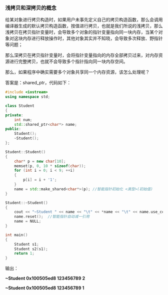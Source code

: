 ### 浅拷贝和深拷贝的概念

给某对象进行拷贝构造时，如果用户未事先定义自己的拷贝构造函数，那么会调用编译器生成的默认拷贝构造函数，按值进行拷贝，也就是我们所说的浅拷贝，那么浅拷贝在拷贝指针变量时，会导致多个对象的指针变量指向同一块内存，当某个对象对这块内存进行释放操作时，其他对象其实并不知晓，会导致多次释放、野指针等问题；

那么深拷贝在拷贝指针变量时，会将指针变量指向的内存全部拷贝过来，对内存资源进行完整拷贝，也就不会导致多个指针指向同一块内存空间。

那么，如果程序中确实需要多个对象共享同一个内存资源，该怎么处理呢？

答案是：shared_ptr，代码如下：

```c++
#include <iostream>
using namespace std;

class Student
{
private:
    int num;
    std::shared_ptr<char*> name;
public:
    Student();
    ~Student();
};

Student::Student()
{
    char* p = new char[10];
    memset(p, 0, 10 * sizeof(char));
    for (int i = 0; i < 9; ++i)
    {
        p[i] = i + '1';
    }
    name = std::make_shared<char*>(p); //智能指针初始化 <类型>(初始值)
}

Student::~Student()
{
    cout << "~Student " << name << "\t" << *name << "\t" << name.use_count() << endl;
    name.reset();  //智能指针自动减一引用
    name = NULL;
}

int main()
{
    Student s1;
    Student s2(s1);
    return 1;
}
```

输出：

**~Student 0x100505ed8	123456789	2**

**~Student 0x100505ed8	123456789	1**
